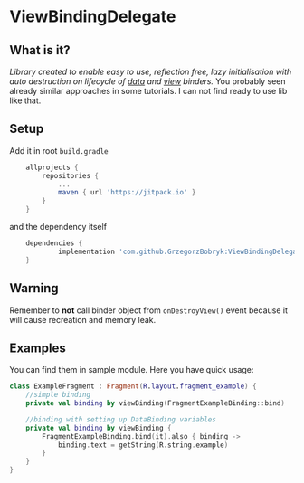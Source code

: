 # ViewBindingDelegate

## What is it?

_Library created to enable easy to use, reflection free, lazy initialisation with auto destruction on lifecycle of [data] and [view] binders._
You probably seen already similar approaches in some tutorials. I can not find ready to use lib like that.

## Setup

Add it in root `build.gradle`

```gradle
	allprojects {
		repositories {
			...
			maven { url 'https://jitpack.io' }
		}
	}
```

and the dependency itself

```gradle
	dependencies {
	        implementation 'com.github.GrzegorzBobryk:ViewBindingDelegate:1.0.2'
	}
```

## Warning

Remember to **not** call binder object from `onDestroyView()` event because it will cause recreation and memory leak.

## Examples

You can find them in sample module. Here you have quick usage:

```kotlin
class ExampleFragment : Fragment(R.layout.fragment_example) {
    //simple binding
    private val binding by viewBinding(FragmentExampleBinding::bind)

    //binding with setting up DataBinding variables
    private val binding by viewBinding {
        FragmentExampleBinding.bind(it).also { binding ->
            binding.text = getString(R.string.example)
        }
    }
}
```

[//]: # (variable definitions)

[data]: <https://developer.android.com/topic/libraries/data-binding>

[view]: <https://developer.android.com/topic/libraries/view-binding>
